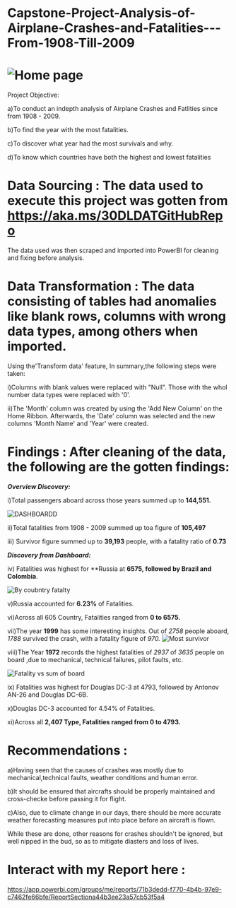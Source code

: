 # Capstone-Project-Analysis-of-Airplane-Crashes-and-Fatalities---From-1908-Till-2009

# ![Home page](https://user-images.githubusercontent.com/107119554/179858987-fc9d2a0a-4a14-4670-b329-b34bccbce3e5.PNG)
Project Objective: 

a)To conduct an indepth analysis of Airplane Crashes and Fatlities since from 1908 - 2009.

b)To find the year with the most fatalities.

c)To discover what year had the most survivals and why.

d)To know which countries have both the highest and lowest fatalities

#  Data Sourcing : The data used to execute this project was gotten from https://aka.ms/30DLDATGitHubRepo
The data used was then scraped and imported into PowerBI for cleaning and fixing before analysis.

# Data Transformation : The data consisting of tables had anomalies like blank rows, columns with wrong data types, among others when imported. 
Using the'Transform data' feature,  In summary,the following steps were taken:

i)Columns with blank values were replaced with "Null". Those with the whol number data types were replaced with '0'.

ii)The 'Month' column was created by using the 'Add New Column' on the Home Ribbon. Afterwards, the 'Date' column was selected and the new columns 'Month Name' and 'Year' were created.


# Findings : After cleaning of the data, the following are the gotten findings:

**_Overview Discovery:_**

i)Total passengers aboard across those years summed up to **144,551.**

![DASHBOARDD](https://user-images.githubusercontent.com/107119554/179859111-a9871641-2181-473d-b306-10e8c78519b5.PNG)


ii)Total fatalities from 1908 - 2009 summed up toa figure of **105,497**

iii) Survivor figure summed up to **39,193** people, with a fatality ratio of **0.73**

**_Discovery from Dashboard:_**

iv) Fatalities was highest for **Russia at **6575, followed by Brazil and Colombia**.

![By coubntry fatalty](https://user-images.githubusercontent.com/107119554/179859197-4732a38f-6e02-490b-bbe6-19e5ef5fa650.PNG)


v)Russia accounted for **6.23%** of Fatalities.

vi)Across all 605 Country, Fatalities ranged from **0 to 6575.**

vii)The year **1999** has some interesting insights. Out of _2758_ people aboard, _1788_ survived the crash, with a fatality figure of _970._
![Most survivor](https://user-images.githubusercontent.com/107119554/179859425-2f4dde50-1b76-4cab-9b31-6ff0db72ff9e.PNG)


viii)The Year **1972** records the highest fatalities of _2937_ of  _3635_ people on board ,due to mechanical, technical failures, pilot faults, etc.

![Fatality vs sum of board](https://user-images.githubusercontent.com/107119554/179859312-c0a6264d-110c-481b-9349-87e4471d719c.PNG)


ix) Fatalities was highest for Douglas DC-3 at 4793, followed by Antonov AN-26 and Douglas DC-6B.



x)Douglas DC-3 accounted for 4.54% of Fatalities.

xi)Across all **2,407 Type, Fatalities ranged from 0 to 4793.**



# Recommendations :
a)Having seen that the causes of crashes was mostly due to mechanical,technical faults, weather conditions and human error.

b)It should be ensured that aircrafts should be properly maintained and cross-checke before passing it for flight.

c)Also, due to climate change in our days, there should be more accurate weather forecasting measures put into place before an aircraft is flown.

While these are done, other reasons for crashes shouldn't be ignored, but well nipped in the bud, so as to mitigate diasters and loss of lives.

# Interact with my Report here :

https://app.powerbi.com/groups/me/reports/71b3dedd-f770-4b4b-97e9-c7462fe66bfe/ReportSectiona44b3ee23a57cb53f5a4
